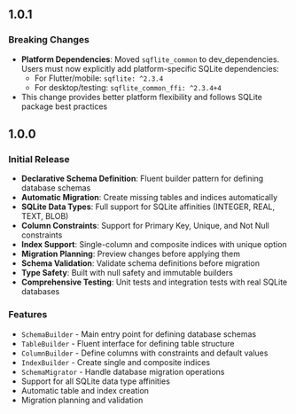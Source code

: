 ## 1.0.1

### Breaking Changes

- **Platform Dependencies**: Moved `sqflite_common` to dev_dependencies. Users must now explicitly add platform-specific SQLite dependencies:
  - For Flutter/mobile: `sqflite: ^2.3.4`
  - For desktop/testing: `sqflite_common_ffi: ^2.3.4+4`
- This change provides better platform flexibility and follows SQLite package best practices

## 1.0.0

### Initial Release

- **Declarative Schema Definition**: Fluent builder pattern for defining database schemas
- **Automatic Migration**: Create missing tables and indices automatically  
- **SQLite Data Types**: Full support for SQLite affinities (INTEGER, REAL, TEXT, BLOB)
- **Column Constraints**: Support for Primary Key, Unique, and Not Null constraints
- **Index Support**: Single-column and composite indices with unique option
- **Migration Planning**: Preview changes before applying them
- **Schema Validation**: Validate schema definitions before migration
- **Type Safety**: Built with null safety and immutable builders
- **Comprehensive Testing**: Unit tests and integration tests with real SQLite databases

### Features

- `SchemaBuilder` - Main entry point for defining database schemas
- `TableBuilder` - Fluent interface for defining table structure
- `ColumnBuilder` - Define columns with constraints and default values
- `IndexBuilder` - Create single and composite indices
- `SchemaMigrator` - Handle database migration operations
- Support for all SQLite data type affinities
- Automatic table and index creation
- Migration planning and validation
